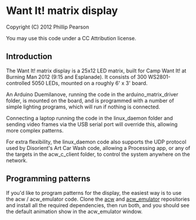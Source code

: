 Want It! matrix display
=======================

Copyright (C) 2012 Phillip Pearson

You may use this code under a CC Attribution license.

Introduction
------------

The Want It! matrix display is a 25x12 LED matrix, built for Camp Want
It! at Burning Man 2012 (9:15 and Esplanade).  It consists of 300
WS2801-controlled 5050 LEDs, mounted on a roughly 6' x 3' board.

An Arduino Duemilanove, running the code in the arduino_matrix_driver
folder, is mounted on the board, and is programmed with a number of
simple lighting programs, which will run if nothing is connected.

Connecting a laptop running the code in the linux_daemon folder and
sending video frames via the USB serial port will override this,
allowing more complex patterns.

For extra flexibility, the linux_daemon code also supports the UDP
protocol used by Disorient's Art Car Wash code, allowing a Processing
app, or any of the targets in the acw_c_client folder, to control the
system anywhere on the network.

Programming patterns
--------------------

If you'd like to program patterns for the display, the easiest way is
to use the acw / acw_emulator code.  Clone the
[acw](https://github.com/myelin/acw) and
[acw_emulator](https://github.com/myelin/acw_emulator) repositories
and install all the required dependencies, then run both, and you
should see the default animation show in the acw_emulator window.